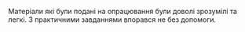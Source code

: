 Матеріали які були подані на опрацювання були доволі зрозумілі та легкі. З практичними завданнями впорався не без допомоги.

